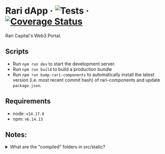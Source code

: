# Rari dApp &middot; ![Tests](https://github.com/Rari-Capital/rari-dApp/workflows/Tests/badge.svg) &middot; [![Coverage Status](https://coveralls.io/repos/github/Rari-Capital/rari-dApp/badge.svg?branch=master)](https://coveralls.io/github/Rari-Capital/rari-dApp?branch=master)

Rari Capital's Web3 Portal.

## Scripts

- Run `npm run dev` to start the development server.
- Run `npm run build` to build a production bundle
- Run `npm run bump-rari-components` to automatically install the latest version (i.e. most recent commit hash) of rari-components and update `package.json`.

## Requirements

- node: `v14.17.0`
- npm: `v6.14.13`

## Notes:

<details>
  <summary>What are the "compiled" folders in src/static?</summary>
  
- The `src/static/compiled` folder has misc. files that are auto generated from scripts like: [rari-tokens-generator](https://github.com/Rari-Capital/rari-tokens-generator)
- You can generate these files using `npm install`.
- These files are gitignored so do not worry about trying to commit them!
 </details>
